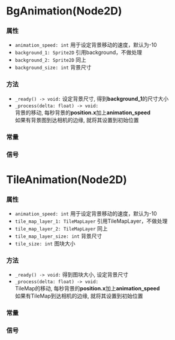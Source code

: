 # BgAnimation(Node2D)
### 属性
- `animation_speed: int` 用于设定背景移动的速度，默认为-10
- `background_1: Sprite2D` 引用background，不做处理
- `background_2: Sprite2D` 同上
- `background_size: int` 背景尺寸
### 方法
- `_ready() -> void:` 设定背景尺寸, 得到**background_1**的尺寸大小
- `_process(delta: float) -> void:` <br>背景的移动, 每秒背景的**position.x**加上**animation_speed**<br>如果有背景图到达相机的边缘, 就将其设置到初始位置
### 常量
### 信号

# TileAnimation(Node2D)
### 属性
- `animation_speed: int` 用于设定背景移动的速度，默认为-10
- `tile_map_layer_1: TileMapLayer` 引用TileMapLayer，不做处理
- `tile_map_layer_2: TileMapLayer` 同上
- `tile_map_layer_size: int` 背景尺寸
- `tile_size: int` 图块大小
### 方法
- `_ready() -> void:` 得到图块大小, 设定背景尺寸
- `_process(delta: float) -> void:` <br>TileMap的移动, 每秒背景的**position.x**加上**animation_speed**<br>如果有TileMap到达相机的边缘, 就将其设置到初始位置
### 常量
### 信号
